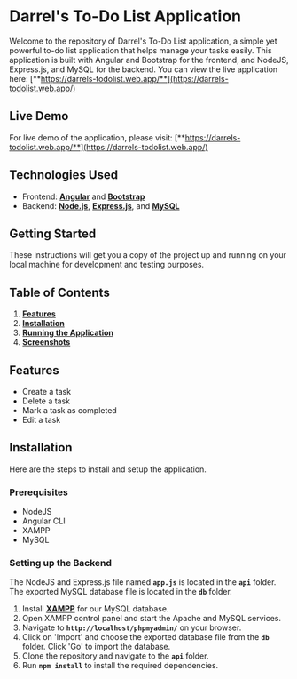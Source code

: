 # **Darrel's To-Do List Application**

Welcome to the repository of Darrel's To-Do List application, a simple yet powerful to-do list application that helps manage your tasks easily. This application is built with Angular and Bootstrap for the frontend, and NodeJS, Express.js, and MySQL for the backend. You can view the live application here: [**https://darrels-todolist.web.app/**](https://darrels-todolist.web.app/)

## **Live Demo**

For live demo of the application, please visit: [**https://darrels-todolist.web.app/**](https://darrels-todolist.web.app/)

## **Technologies Used**

- Frontend: [**Angular**](https://angular.io/) and [**Bootstrap**](https://getbootstrap.com/)
- Backend: [**Node.js**](https://nodejs.org/en/), [**Express.js**](https://expressjs.com/), and [**MySQL**](https://www.mysql.com/)

## **Getting Started**

These instructions will get you a copy of the project up and running on your local machine for development and testing purposes.

## **Table of Contents**

1. **[Features](#features)**
2. **[Installation](#installation)**
3. **[Running the Application](#running-the-application)**
4. **[Screenshots](#screenshots)**

## **Features**

- Create a task
- Delete a task
- Mark a task as completed
- Edit a task

## **Installation**

Here are the steps to install and setup the application.

### **Prerequisites**

- NodeJS
- Angular CLI
- XAMPP
- MySQL

### **Setting up the Backend**

The NodeJS and Express.js file named **`app.js`** is located in the **`api`** folder. The exported MySQL database file is located in the **`db`** folder.

1. Install [**XAMPP**](https://www.apachefriends.org/download.html) for our MySQL database.
2. Open XAMPP control panel and start the Apache and MySQL services.
3. Navigate to **`http://localhost/phpmyadmin/`** on your browser.
4. Click on 'Import' and choose the exported database file from the **`db`** folder. Click 'Go' to import the database.
5. Clone the repository and navigate to the **`api`** folder.
6. Run **`npm install`** to install the required dependencies.

